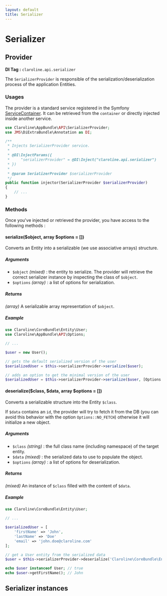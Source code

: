 ```yaml
---
layout: default
title: Serializer
---
```


# Serializer


## Provider

**DI Tag :** `claroline.api.serializer`

The `SerializerProvider` is responsible of the serialization/deserialization process of the 
 application Entities.

### Usages

The provider is a standard service registered in the Symfony [ServiceContainer](https://symfony.com/doc/current/service_container.html).
 It can be retrieved from the `container` or directly injected inside another service.

```php
use Claroline\AppBundle\API\SerializerProvider;
use JMS\DiExtraBundle\Annotation as DI;

/**
 * Injects SerializerProvider service.
 *
 * @DI\InjectParams({
 *     "serializerProvider" = @DI\Inject("claroline.api.serializer")
 * })
 *
 * @param SerializerProvider $serializerProvider
 */
public function injector(SerializerProvider $serializerProvider)
{
    // ...
}
```

### Methods

Once you've injected or retrieved the provider, you have access to the following methods :

#### serialize($object, array $options = [])

Converts an Entity into a serializable (we use associative arrays) structure.

##### Arguments

- `$object`  _(mixed)_ : the entity to serialize. The provider will retrieve the correct serializer instance by inspecting the class of `$object`.
- `$options` _(array)_ : a list of options for serialization.

##### Returns

_(array)_ A serializable array representation of `$object`.

##### Example

```php
use Claroline\CoreBundle\Entity\User;
use Claroline\AppBundle\API\Options;

// ...

$user = new User();

// gets the default serialized version of the user
$serializedUser = $this->serializerProvider->serialize($user); 

// adds an option to get the minimal version of the user
$serializedUser = $this->serializerProvider->serialize($user, [Options::SERIALIZE_MINIMAL]);
```


#### deserialize($class, $data, array $options = [])

Converts a serializable structure into the Entity `$class`.

If `$data` contains an `id`, the provider will try to fetch it from the DB (you can avoid this behavior with
the option `Options::NO_FETCH`) otherwise it will initialize a new object.

##### Arguments

- `$class`   _(string)_ : the full class name (including namespace) of the target entity.
- `$data`    _(mixed)_  : the serialized data to use to populate the object.
- `$options` _(array)_  : a list of options for deserialization.

##### Returns

_(mixed)_ An instance of `$class` filled with the content of `$data`.

##### Example

```php
use Claroline\CoreBundle\Entity\User;

// ...

$serializedUser = [
    'firstName' => 'John',
    'lastName' => 'Doe'
    'email' => 'john.doe@claroline.com'
];

// get a User entity from the serialized data
$user = $this->serializerProvider->deserialize('Claroline\CoreBundle\Entity\User', $serializedUser); 

echo $user instanceof User; // true
echo $user->getFirstName(); // John
```


## Serializer instances
